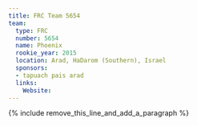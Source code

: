 ```yaml
---
title: FRC Team 5654
team:
  type: FRC
  number: 5654
  name: Phoenix
  rookie_year: 2015
  location: Arad, HaDarom (Southern), Israel
  sponsors:
  - tapuach pais arad
  links:
    Website:
---
```


{% include remove_this_line_and_add_a_paragraph %}